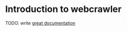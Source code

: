 # Introduction to webcrawler

TODO: write [great documentation](http://jacobian.org/writing/what-to-write/)
